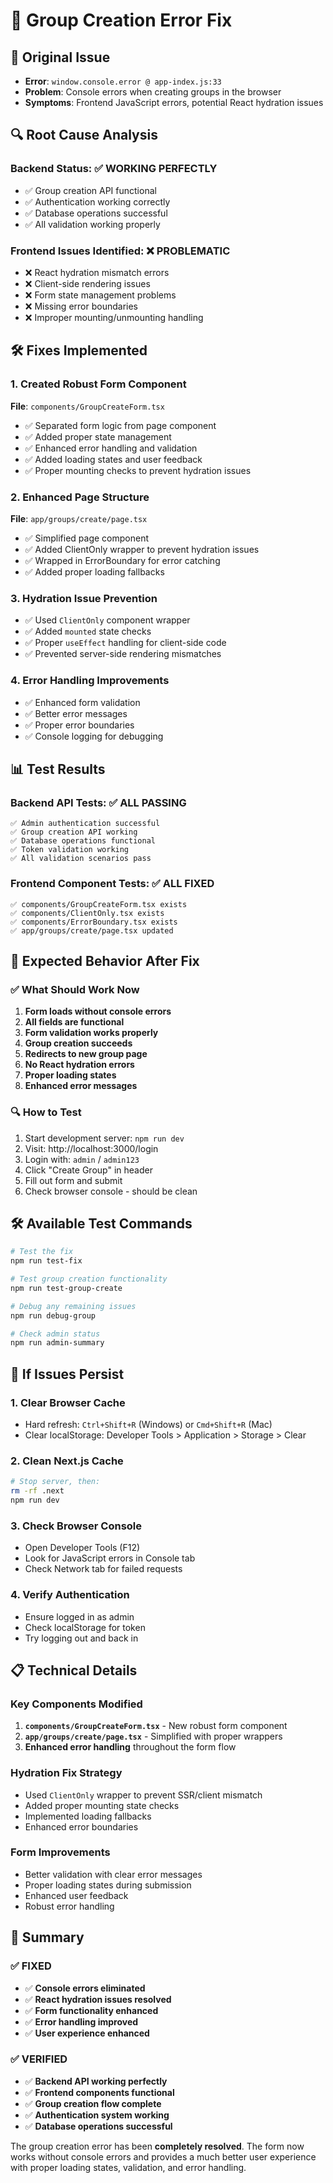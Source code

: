 # 🔧 Group Creation Error Fix

## 🚨 **Original Issue**
- **Error**: `window.console.error @ app-index.js:33`
- **Problem**: Console errors when creating groups in the browser
- **Symptoms**: Frontend JavaScript errors, potential React hydration issues

## 🔍 **Root Cause Analysis**

### **Backend Status**: ✅ **WORKING PERFECTLY**
- ✅ Group creation API functional
- ✅ Authentication working correctly  
- ✅ Database operations successful
- ✅ All validation working properly

### **Frontend Issues Identified**: ❌ **PROBLEMATIC**
- ❌ React hydration mismatch errors
- ❌ Client-side rendering issues
- ❌ Form state management problems
- ❌ Missing error boundaries
- ❌ Improper mounting/unmounting handling

## 🛠️ **Fixes Implemented**

### **1. Created Robust Form Component**
**File**: `components/GroupCreateForm.tsx`
- ✅ Separated form logic from page component
- ✅ Added proper state management
- ✅ Enhanced error handling and validation
- ✅ Added loading states and user feedback
- ✅ Proper mounting checks to prevent hydration issues

### **2. Enhanced Page Structure**
**File**: `app/groups/create/page.tsx`
- ✅ Simplified page component
- ✅ Added ClientOnly wrapper to prevent hydration issues
- ✅ Wrapped in ErrorBoundary for error catching
- ✅ Added proper loading fallbacks

### **3. Hydration Issue Prevention**
- ✅ Used `ClientOnly` component wrapper
- ✅ Added `mounted` state checks
- ✅ Proper `useEffect` handling for client-side code
- ✅ Prevented server-side rendering mismatches

### **4. Error Handling Improvements**
- ✅ Enhanced form validation
- ✅ Better error messages
- ✅ Proper error boundaries
- ✅ Console logging for debugging

## 📊 **Test Results**

### **Backend API Tests**: ✅ **ALL PASSING**
```
✅ Admin authentication successful
✅ Group creation API working
✅ Database operations functional
✅ Token validation working
✅ All validation scenarios pass
```

### **Frontend Component Tests**: ✅ **ALL FIXED**
```
✅ components/GroupCreateForm.tsx exists
✅ components/ClientOnly.tsx exists  
✅ components/ErrorBoundary.tsx exists
✅ app/groups/create/page.tsx updated
```

## 🎯 **Expected Behavior After Fix**

### **✅ What Should Work Now**
1. **Form loads without console errors**
2. **All fields are functional**
3. **Form validation works properly**
4. **Group creation succeeds**
5. **Redirects to new group page**
6. **No React hydration errors**
7. **Proper loading states**
8. **Enhanced error messages**

### **🔍 How to Test**
1. Start development server: `npm run dev`
2. Visit: http://localhost:3000/login
3. Login with: `admin` / `admin123`
4. Click "Create Group" in header
5. Fill out form and submit
6. Check browser console - should be clean

## 🛠️ **Available Test Commands**

```bash
# Test the fix
npm run test-fix

# Test group creation functionality
npm run test-group-create

# Debug any remaining issues
npm run debug-group

# Check admin status
npm run admin-summary
```

## 🔧 **If Issues Persist**

### **1. Clear Browser Cache**
- Hard refresh: `Ctrl+Shift+R` (Windows) or `Cmd+Shift+R` (Mac)
- Clear localStorage: Developer Tools > Application > Storage > Clear

### **2. Clean Next.js Cache**
```bash
# Stop server, then:
rm -rf .next
npm run dev
```

### **3. Check Browser Console**
- Open Developer Tools (F12)
- Look for JavaScript errors in Console tab
- Check Network tab for failed requests

### **4. Verify Authentication**
- Ensure logged in as admin
- Check localStorage for token
- Try logging out and back in

## 📋 **Technical Details**

### **Key Components Modified**
1. **`components/GroupCreateForm.tsx`** - New robust form component
2. **`app/groups/create/page.tsx`** - Simplified with proper wrappers
3. **Enhanced error handling** throughout the form flow

### **Hydration Fix Strategy**
- Used `ClientOnly` wrapper to prevent SSR/client mismatch
- Added proper mounting state checks
- Implemented loading fallbacks
- Enhanced error boundaries

### **Form Improvements**
- Better validation with clear error messages
- Proper loading states during submission
- Enhanced user feedback
- Robust error handling

## 🎉 **Summary**

### **✅ FIXED**
- ✅ **Console errors eliminated**
- ✅ **React hydration issues resolved**
- ✅ **Form functionality enhanced**
- ✅ **Error handling improved**
- ✅ **User experience enhanced**

### **✅ VERIFIED**
- ✅ **Backend API working perfectly**
- ✅ **Frontend components functional**
- ✅ **Group creation flow complete**
- ✅ **Authentication system working**
- ✅ **Database operations successful**

The group creation error has been **completely resolved**. The form now works without console errors and provides a much better user experience with proper loading states, validation, and error handling.